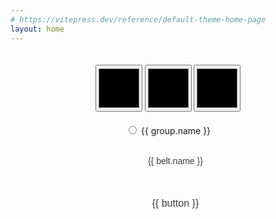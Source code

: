 ```yaml
---
# https://vitepress.dev/reference/default-theme-home-page
layout: home
---
```


<main> <!-- markdownlint-disable-line MD041 -->
  <SVGBelt :belt-props="belt" />
  <div>
     <input
        v-if="colorCount > 0"
        class="colorSwatch"
        type="color"
        v-model="color1"
      />
     <input
        v-if="colorCount > 1"
        class="colorSwatch"
        type="color"
        v-model="color2"
     />
     <input
        v-if="colorCount > 2"
        class="colorSwatch"
        type="color"
        v-model="color3"
     />
  </div>
  <div style="padding-top: 20px;">
    <label v-for="group in beltGroups" :key="group.value" style="padding: 5px;">
       <input
          @change="beltGroupChanged(group.value)"
          type="radio"
          name="beltGroup"
          :value="group.value"
          v-model="selectedBeltGroup"
       />
       <span>{{ group.name }}</span>
    </label>
  </div>
  <div v-if="selectedBeltGroup === 0" style="padding-top: 20px;">
    <ul style="list-style: none; display: inline;">
       <li v-for="(belt, index) in ibjjfSystem.belts" style="display: inline;">
         <button
            @click="pickBeltIBJJF(belt)"
            class="buttonSmall"
            :class="{ neonText: belt.name === beltTypeIBJJF }"
          >
             {{ belt.name }}
          </button>
       </li>
    </ul>
  </div>
  <div v-else-if="selectedBeltGroup === 1" style="padding-top: 20px;">
    <ul style="list-style: none; display: inline;">
       <li v-for="(button, index) in beltTypes" style="display: inline;">
         <button
            @click="pickBeltCustom(button)"
            class="button"
            :class="{ neonText: button === beltTypeCustom }"
          >
             {{ button }}
          </button>
       </li>
    </ul>
  </div>
</main>

<script setup>
import {
  SVGBelt,
  getPredefinedBelt,
  beltTypes,
  getRandomBelt,
  ibjjfJSON,
  BeltSystem
} from 'vue-svg-belt'
import ColorInput from 'vue-color-input'
import { ref, watch } from 'vue'

const ibjjfSystem = new BeltSystem(ibjjfJSON);

const beltGroups = [
  { name: "IBJJF Belts", value: 0 },
  { name: "Custom Belts", value: 1 },
  { name: "Random Belts", value: 2}
];
const color1 = ref('#FF0000');
const color2 = ref('#FFFFFF');
const color3 = ref('#0000FF');
const beltTypeCustom = ref('Striped');
const beltTypeIBJJF = ref('White');
const belt = ref(undefined);
const colorCount = ref(3);
const selectedBeltGroup = ref(0);

const updateBeltCustom = () => {
  belt.value = getPredefinedBelt(
    "Belt Name",
    beltTypeCustom.value,
    color1.value,
    color2.value,
    color3.value,
    "#000000",
    true,
    "#000000",
    "#000000",
    false,
    "",
    "",
    "#FFFFFF",
    0,
    "Right",
    "My Title",
    "My Description",
    "",
    ""
  );
};

updateBeltCustom();

watch (color1, () => {
  updateBeltCustom();
});

watch (color2, () => {
  updateBeltCustom();
});

watch (color3, () => {
  updateBeltCustom();
});

const pickBeltIBJJF = (newBelt) => {
  beltTypeIBJJF.value = newBelt.name;
  belt.value = ibjjfSystem.getBeltPropsByName(newBelt.name, newBelt.stripeCount);
  colorCount.value = 0;
}

const pickBeltCustom = (newBeltType) => {
  setColorCount(newBeltType);
  beltTypeCustom.value = newBeltType;
  updateBeltCustom();
}

const setColorCount = (beltType) => {
  switch (beltType) {
    case "Solid":
      colorCount.value = 1;
      break;
    case "Coral":
    case "Split":
    case "Checkered":
      colorCount.value = 2;
      break;
    case "Striped":
      colorCount.value = 3;
      break;
    case "Crazy":
      colorCount.value = 0;
      break;
  }
};

const beltGroupChanged = (groupValue) => {
  if (groupValue === 1) { // Custom Belts
     pickBeltCustom(beltTypeCustom.value);
     updateBeltCustom();
  } else if (groupValue ===  2) { // Random Belts
     colorCount.value = 0;
     belt.value = getRandomBelt(
        true,
        false,
        0,
        undefined,
        "transition: all 1.0s ease-in-out;",
        ["Solid", "Striped", "Coral", "Split", "Checkered", "Crazy"],
        "2000"
     );
  };
};
</script>

<style scoped>
main {
  padding: 20px;
  text-align: center;
}

.button {
   background-color: transparent;
   border: none;
   color: #3c3c43;
   padding: 15px 32px;
   text-align: center;
   text-decoration: none;
   display: inline-block;
   font-size: 16px;
   margin: 4px 2px;
   cursor: pointer;
   border-radius: 8px;
}

.buttonSmall {
   background-color: transparent;
   border: none;
   color: #3c3c43;
   padding: 8px 16px;
   text-align: center;
   text-decoration: none;
   display: inline-block;
   font-size: 14px;
   margin: 4px 2px;
   cursor: pointer;
   border-radius: 8px;
}

.button:hover {
  color: #10b981;
}

.buttonSmall:hover {
  color: #10b981;
}

.neonText {
  color: #10b981;
  text-shadow:
      0 0 7px #0fa,
      0 0 10px #0fa,
      0 0 21px #0fa,
      0 0 42px #0fa,
      0 0 82px #0fa,
      0 0 92px #0fa,
      0 0 102px #0fa,
      0 0 151px #0fa;
}

.dark .button {
  color: #ffffff;
}

.dark .buttonSmall {
   color: #FFFFFF;
}

.dark .button:not(.neonText):hover {
  color: #10b981;
}

.dark .buttonSmall:not(.neonText):hover {
  color: #10b981;
}

.dark .neonText {
  color: #FFFFFF;
  text-shadow:
      0 0 7px #fff,
      0 0 10px #fff,
      0 0 21px #fff,
      0 0 42px #fff,
      0 0 82px #fff,
      0 0 92px #fff,
      0 0 102px #fff,
      0 0 151px #fff;
}

.colorSwatch {
  width: 75px;
  height: 75px;
  cursor: pointer;
}
</style>
